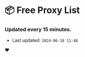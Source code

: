 # :package: Free Proxy List
### Updated every 15 minutes.

- Last updated: `2024-06-18 11:48`

:heart:

